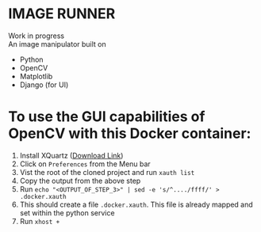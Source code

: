 # IMAGE RUNNER

Work in progress <br/>
An image manipulator built on
 - Python
 - OpenCV
 - Matplotlib
 - Django (for UI)

 # To use the GUI capabilities of OpenCV with this Docker container:
  1. Install XQuartz (<a href="https://www.xquartz.org/" target="_blank">Download Link</a>)
2. Click on `Preferences` from the Menu bar
3. Vist the root of the cloned project and run `xauth list`
4. Copy the output from the above step
5. Run `echo "<OUTPUT_OF_STEP_3>" | sed -e 's/^..../ffff/' > .docker.xauth`
6. This should create a file  `.docker.xauth`. This file is already mapped and set within the python service
7. Run `xhost +`